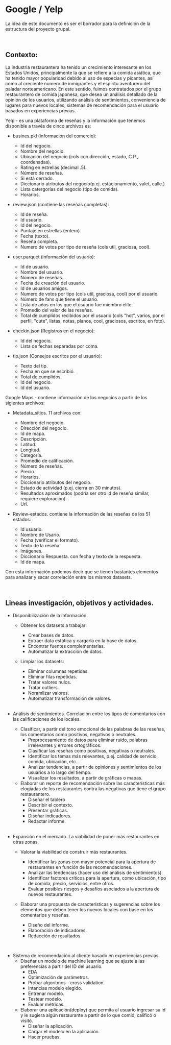# Google / Yelp

La idea de este documento es ser el borrador para la definición de la estructura del proyecto grupal.

<br>

## Contexto:

La industria restaurantera ha tenido un crecimiento interesante en los Estados Unidos, principalmente la que se refiere a la comida asiática, que ha tenido mayor popularidad debido al uso de especias y picantes, así como al creciente numero de inmigrantes y el espíritu aventurero del paladar norteamericano. En este sentido,  fuimos contratados por el grupo restaurantero de comida japonesa, que desea un análisis detallado de la opinión de los usuarios, utilizando análisis de sentimientos, conveniencia de lugares para nuevos locales, sistemas de recomendación para el usuario basados en experiencias previas.

Yelp - es una plataforma de reseñas y la información que tenemos disponible a través de cinco archivos es:
* busines.pkl (información del comercio):
    * Id del negocio.
    * Nombre del negocio.
    * Ubicación del negocio (cols con dirección, estado, C.P., coordenadas).
    * Rating en estrellas (decimal .5).
    * Número de reseñas.
    * Si está cerrado.
    * Diccionario atributos del negocio(p.ej. estacionamiento, valet, calle.)
    * Lista catergorías del negocio (tipo de comida).
    * Horarios.

* review.json (contiene las reseñas completas):
    * Id de reseña.
    * Id usuario.
    * Id del negocio.
    * Puntaje en estrellas (entero).
    * Fecha (texto).
    * Reseña completa.
    * Numero de votos por tipo de reseña (cols util, graciosa, cool).

* user.parquet (información del usuario):
    * Id de usuario.
    * Nombre del usuario.
    * Número de reseñas.
    * Fecha de creación del usuario.
    * Id de usuarios amigos.
    * Numero de votos por tipo (cols util, graciosa, cool) por el usuario.
    * Número de fans que tiene el usuario.
    * Lista de años en los que el usuario fue miembro elite.
    * Promedio del valor de las reseñas.
    * Total de cumplidos recibidos por el usuario (cols "hot", varios, por el perfil, "cute", listas, notas, planos, cool, graciosos, escritos, en foto).

* checkin.json (Registros en el negocio):
    * Id del negocio.
    * Lista de fechas separadas por coma.

* tip.json (Consejos escritos por el usuario):
    * Texto del tip.
    * Fecha en que se escribió.
    * Total de cumplidos.
    * Id del negocio.
    * Id del usuario.

Google Maps - contiene información de los negocios a partir de los sigientes archivos:
* Metadata_sitios. 11 archivos con:
    * Nombre del negocio.
    * Dirección del negocio.
    * Id de mapa.
    * Descripción.
    * Latitud.
    * Longitud.
    * Categoría.
    * Promedio de calificación.
    * Número de reseñas.
    * Precio.
    * Horarios.
    * Diccionario atributos del negocio.
    * Estado de actividad (p.ej. cierra en 30 minutos).
    * Resultados aproximados (podría ser otro id de reseña similar, requiere exploración).
    * Url.

* Review-estados. contiene la información de las reseñas de los 51 estados:
    * Id usuario.
    * Nombre de Usario.
    * Fecha (verificar el formato).
    * Texto de la reseña.
    * Imágenes.
    * Diccionario Respuesta. con fecha y texto de la respuesta.
    * Id de mapa.


Con esta información podemos decir que se tienen bastantes elementos para analizar y sacar correlación entre los mismos datasets.

<br>

## Lineas investigación, objetivos y actividades.

* Disponibilización de la información.
    * Obtener los datasets a trabajar:
        * Crear bases de datos.
        * Extraer data estática y cargarla en la base de datos.
        * Encontrar fuentes complementarias.
        * Automatizar la extracción de datos.
    * Limpiar los datasets:
        * Eliminar columnas repetidas.
        * Eliminar filas repetidas.
        * Tratar valores nulos.
        * Tratar outliers.
        * Noramlizar valores.
        * Automatizar transformación de valores.
        
        <br>

* Análisis de sentimientos. Correlación entre los tipos de comentarios con las calificaciones de los locales.
    * Clasificar, a partir del tono emocional de las palabras de las reseñas, los comentarios como positivos, negativos o neutrales.
        * Preprocesamiento de datos para eliminar ruido, palabras irrelevantes y errores ortográficos.
        * Clasificar las reseñas como positivas, negativas o neutrales.
        * Identificar los temas más relevantes, p.ej. calidad de servicio, comida, ubicación, etc...
        * Analizar tendencias, a partir de opiniones y sentimientos de los usuarios a lo largo del tiempo.
        * Visualizar los resultados, a partir de gráficas o mapas.
    * Elaborar un reporte de recomendación sobre las características más elogiadas de los restaurantes contra las negativas que tiene el grupo restaurantero.
        * Diseñar el tablero
        * Describir el contexto.
        * Presentar gráficas.
        * Diseñar indicadores.
        * Redactar informe.

    <br>

* Expansión en el mercado. La viabilidad de poner más restaurantes en otras zonas.
    * Valorar la viabilidad de construir más restaurantes.
        * Identificar las zonas con mayor potencial para la apertura de restaurantes en función de las recomendaciones.
        * Analizar las tendencias (hacer uso del análisis de sentimientos).
        * Identificar factores críticos para la apertura, como ubicación, tipo de comida, precio, servicios, entre otros.
        * Evaluar posibles riesgos y desafíos asociados a la apertura de nuevos restaurantes.

    * Elaborar una propuesta de características y sugerencias sobre los elementos que deben tener los nuevos locales con base en los comentarios y reseñas.
        * Diseño del informe.
        * Elaboración de indicadores.
        * Redacción de resultados.
<br>

*  Sistema de recomendación al cliente basado en experiencias previas.
    * Diseñar un modelo de machine learning que se ajuste a las preferencias a partir del ID del usuario.
        * EDA
        * Optimización de parámetros.
        * Probar algoritmos - cross validation.
        * Intancias modelo elegido.
        * Entrenar modelo.
        * Testear modelo.
        * Evaluar métricas.
    * Elaborar una aplicación(deploy) que permita al usuario ingresar su id y le sugiera algún restaurante a partir de lo que comió, calificó o visitó.
        * Diseñar la aplicación.
        * Cargar el modelo en la aplicación.
        * Hacer pruebas.
